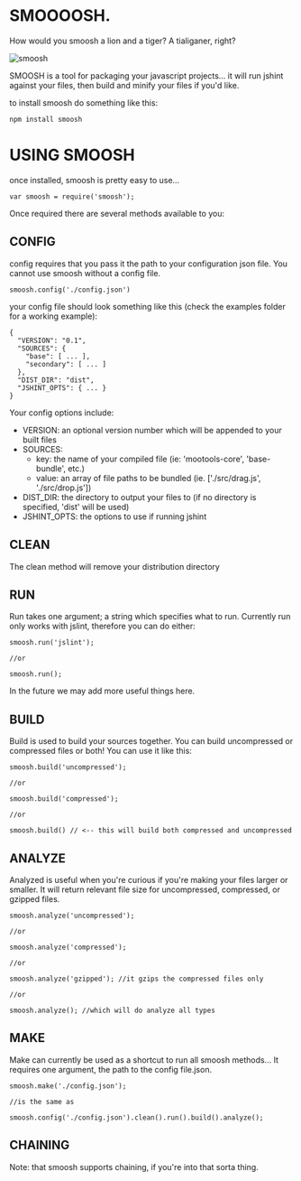 SMOOOOSH.
=========
How would you smoosh a lion and a tiger? A tialiganer, right?  

![smoosh](http://f.cl.ly/items/3o0y3m3o2Z3l1e0i1V2V/Screen%20shot%202011-03-05%20at%2012.13.54%20AM.png)

SMOOSH is a tool for packaging your javascript projects... it will run jshint against your files, then build and minify your files if you'd like.  

to install smoosh do something like this:  

    npm install smoosh

USING SMOOSH
============

once installed, smoosh is pretty easy to use...

    var smoosh = require('smoosh');

Once required there are several methods available to you:

CONFIG
------

config requires that you pass it the path to your configuration json file. You cannot use smoosh without a config file.

    smoosh.config('./config.json')

your config file should look something like this (check the examples folder for a working example):

	{ 
	  "VERSION": "0.1",
	  "SOURCES": { 
	    "base": [ ... ],
	    "secondary": [ ... ]
	  },
	  "DIST_DIR": "dist",
	  "JSHINT_OPTS": { ... }
	}

Your config options include:

  + VERSION: an optional version number which will be appended to your built files
  + SOURCES:
	+ key: the name of your compiled file (ie: 'mootools-core', 'base-bundle', etc.)
	+ value: an array of file paths to be bundled (ie. ['./src/drag.js', './src/drop.js'])
  + DIST_DIR: the directory to output your files to (if no directory is specified, 'dist' will be used)
  + JSHINT_OPTS: the options to use if running jshint

CLEAN
-----
The clean method will remove your distribution directory

RUN
---
Run takes one argument; a string which specifies what to run. Currently run only works with jslint, therefore you can do either:

    smoosh.run('jslint');

	//or
	
	smoosh.run();

In the future we may add more useful things here.

BUILD
-----
Build is used to build your sources together. You can build uncompressed or compressed files or both! You can use it like this:

	smoosh.build('uncompressed');
	
	//or
	
	smoosh.build('compressed');
	
	//or
	
	smoosh.build() // <-- this will build both compressed and uncompressed


ANALYZE
-------
Analyzed is useful when you're curious if you're making your files larger or smaller. It will return relevant file size for uncompressed, compressed, or gzipped files.

    smoosh.analyze('uncompressed');

	//or
	
    smoosh.analyze('compressed');

	//or
	
    smoosh.analyze('gzipped'); //it gzips the compressed files only

	//or 
	
	smoosh.analyze(); //which will do analyze all types

MAKE
----
Make can currently be used as a shortcut to run all smoosh methods... It requires one argument, the path to the config file.json.

	smoosh.make('./config.json');
	
	//is the same as
	
	smoosh.config('./config.json').clean().run().build().analyze();
	
CHAINING
--------
Note: that smoosh supports chaining, if you're into that sorta thing.

